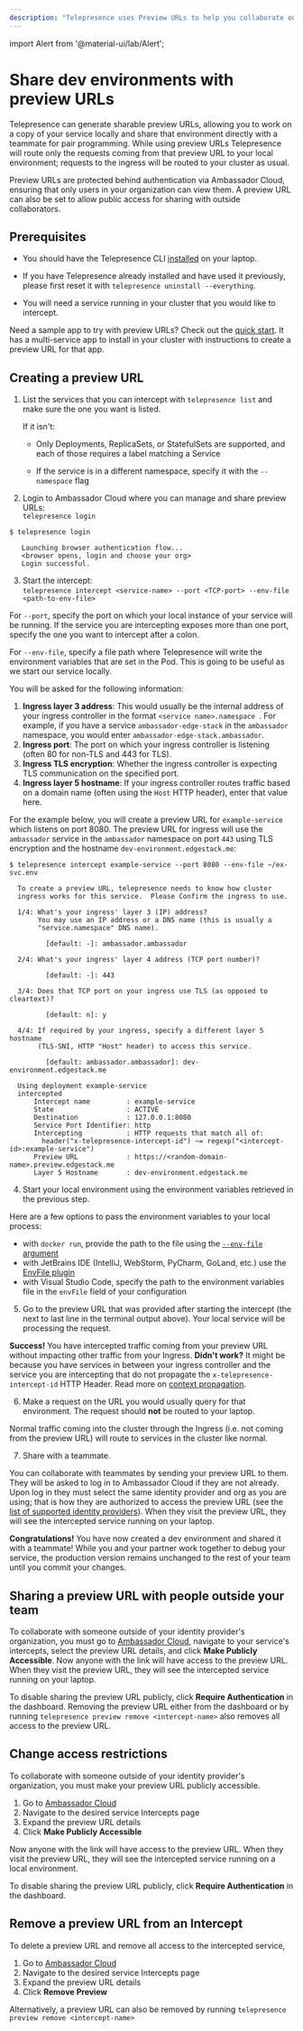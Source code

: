 ```yaml
---
description: "Telepresence uses Preview URLs to help you collaborate on developing Kubernetes services with teammates."
---
```


import Alert from '@material-ui/lab/Alert';

# Share dev environments with preview URLs

Telepresence can generate sharable preview URLs, allowing you to work on a copy of your service locally and share that environment directly with a teammate for pair programming. While using preview URLs Telepresence will route only the requests coming from that preview URL to your local environment; requests to the ingress will be routed to your cluster as usual.

Preview URLs are protected behind authentication via Ambassador Cloud, ensuring that only users in your organization can view them. A preview URL can also be set to allow public access for sharing with outside collaborators.

## Prerequisites

* You should have the Telepresence CLI [installed](../../install/) on your laptop.

* If you have Telepresence already installed and have used it previously, please first reset it with `telepresence uninstall --everything`.

* You will need a service running in your cluster that you would like to intercept.

<Alert severity="info">
Need a sample app to try with preview URLs?  Check out the <a href="../../quick-start/qs-node/">quick start</a>. It has a multi-service app to install in your cluster with instructions to create a preview URL for that app.
</Alert>

## Creating a preview URL

1. List the services that you can intercept with `telepresence list` and make sure the one you want is listed. 

    If it isn't:

    * Only Deployments, ReplicaSets, or StatefulSets are supported, and each of those requires a label matching a Service

    * If the service is in a different namespace, specify it with the `--namespace` flag

2. Login to Ambassador Cloud where you can manage and share preview URLs:  
`telepresence login`
    
  ```
  $ telepresence login
    
     Launching browser authentication flow...
     <browser opens, login and choose your org>
     Login successful.
   ```

3. Start the intercept:  
`telepresence intercept <service-name> --port <TCP-port> --env-file <path-to-env-file>`

  For `--port`, specify the port on which your local instance of your service will be running. If the service you are intercepting exposes more than one port, specify the one you want to intercept after a colon.

  For `--env-file`, specify a file path where Telepresence will write the environment variables that are set in the Pod. This is going to be useful as we start our service locally.

   You will be asked for the following information:
   1. **Ingress layer 3 address**: This would usually be the internal address of your ingress controller in the format `<service name>.namespace `. For example, if you have a service `ambassador-edge-stack` in the `ambassador` namespace, you would enter `ambassador-edge-stack.ambassador`.
   2. **Ingress port**: The port on which your ingress controller is listening (often 80 for non-TLS and 443 for TLS).
   3. **Ingress TLS encryption**: Whether the ingress controller is expecting TLS communication on the specified port.
   4. **Ingress layer 5 hostname**: If your ingress controller routes traffic based on a domain name (often using the `Host` HTTP header), enter that value here.

   For the example below, you will create a preview URL for `example-service` which listens on port 8080.  The preview URL for ingress will use the `ambassador` service in the `ambassador` namespace on port `443` using TLS encryption and the hostname `dev-environment.edgestack.me`:
   
   ```
   $ telepresence intercept example-service --port 8080 --env-file ~/ex-svc.env
     
     To create a preview URL, telepresence needs to know how cluster
     ingress works for this service.  Please Confirm the ingress to use.
       
     1/4: What's your ingress' layer 3 (IP) address?
          You may use an IP address or a DNS name (this is usually a
          "service.namespace" DNS name).
       
            [default: -]: ambassador.ambassador
       
     2/4: What's your ingress' layer 4 address (TCP port number)?
       
            [default: -]: 443
       
     3/4: Does that TCP port on your ingress use TLS (as opposed to cleartext)?
       
            [default: n]: y
       
     4/4: If required by your ingress, specify a different layer 5 hostname
          (TLS-SNI, HTTP "Host" header) to access this service.
       
            [default: ambassador.ambassador]: dev-environment.edgestack.me
       
     Using deployment example-service
     intercepted
         Intercept name         : example-service
         State                  : ACTIVE
         Destination            : 127.0.0.1:8080
         Service Port Identifier: http
         Intercepting           : HTTP requests that match all of:
           header("x-telepresence-intercept-id") ~= regexp("<intercept-id>:example-service")
         Preview URL            : https://<random-domain-name>.preview.edgestack.me
         Layer 5 Hostname       : dev-environment.edgestack.me
   ```

4. Start your local environment using the environment variables retrieved in the previous step.

  Here are a few options to pass the environment variables to your local process:
   - with `docker run`, provide the path to the file using the [`--env-file` argument](https://docs.docker.com/engine/reference/commandline/run/#set-environment-variables--e---env---env-file)
   - with JetBrains IDE (IntelliJ, WebStorm, PyCharm, GoLand, etc.) use the [EnvFile plugin](https://plugins.jetbrains.com/plugin/7861-envfile)
   - with Visual Studio Code, specify the path to the environment variables file in the `envFile` field of your configuration

5. Go to the preview URL that was provided after starting the intercept (the next to last line in the terminal output above). Your local service will be processing the request.

  <Alert severity="success">
    <strong>Success!</strong> You have intercepted traffic coming from your preview URL without impacting other traffic from your Ingress.
  </Alert>

  <Alert severity="info">
    <strong>Didn't work?</strong> It might be because you have services in between your ingress controller and the service you are intercepting that do not propagate the <code>x-telepresence-intercept-id</code> HTTP Header. Read more on <a href="../../concepts/context-prop">context propagation</a>.
  </Alert>

6. Make a request on the URL you would usually query for that environment.  The request should **not** be routed to your laptop.

  Normal traffic coming into the cluster through the Ingress (i.e. not coming from the preview URL) will route to services in the cluster like normal.

7. Share with a teammate.

  You can collaborate with teammates by sending your preview URL to them. They will be asked to log in to Ambassador Cloud if they are not already. Upon log in they must select the same identity provider and org as you are using; that is how they are authorized to access the preview URL (see the [list of supported identity providers](../../faqs/#idps)). When they visit the preview URL, they will see the intercepted service running on your laptop.
  
<Alert severity="success">
  <strong>Congratulations!</strong> You have now created a dev environment and shared it with a teammate!  While you and your partner work together to debug your service, the production version remains unchanged to the rest of your team until you commit your changes.
</Alert>

## Sharing a preview URL with people outside your team

To collaborate with someone outside of your identity provider's organization, you must go to [Ambassador Cloud](https://app.getambassador.io/cloud/), navigate to your service's intercepts, select the preview URL details, and click **Make Publicly Accessible**.  Now anyone with the link will have access to the preview URL. When they visit the preview URL, they will see the intercepted service running on your laptop.

To disable sharing the preview URL publicly, click **Require Authentication** in the dashboard. Removing the preview URL either from the dashboard or by running `telepresence preview remove <intercept-name>` also removes all access to the preview URL.

## Change access restrictions

To collaborate with someone outside of your identity provider's organization, you must make your preview URL publicly accessible.

1. Go to [Ambassador Cloud](https://app.getambassador.io/cloud/)
2. Navigate to the desired service Intercepts page
3. Expand the preview URL details
4. Click **Make Publicly Accessible**

Now anyone with the link will have access to the preview URL. When they visit the preview URL, they will see the intercepted service running on a local environment.

To disable sharing the preview URL publicly, click **Require Authentication** in the dashboard.

## Remove a preview URL from an Intercept

To delete a preview URL and remove all access to the intercepted service,

1. Go to [Ambassador Cloud](https://app.getambassador.io/cloud/)
2. Navigate to the desired service Intercepts page
3. Expand the preview URL details
4. Click **Remove Preview**

Alternatively, a preview URL can also be removed by running
`telepresence preview remove <intercept-name>`
